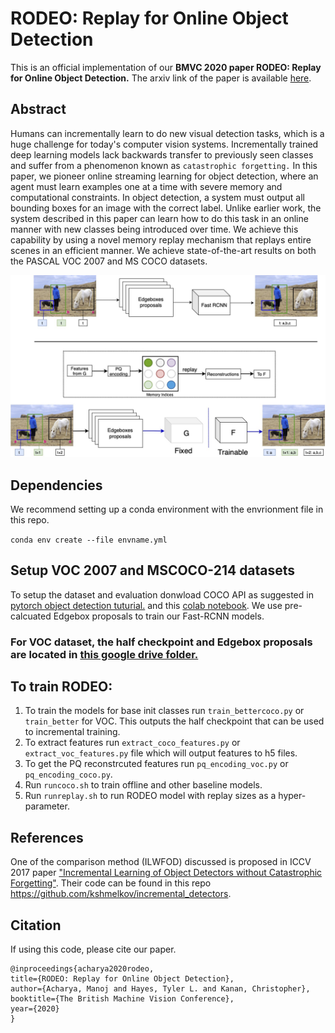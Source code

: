 # RODEO: Replay for Online Object Detection

This is an official implementation of our **BMVC 2020 paper RODEO: Replay for Online Object Detection.** The arxiv link of the paper is available [here](https://arxiv.org/abs/2008.06439).
## Abstract
Humans can incrementally learn to do new visual detection tasks, which is a huge challenge for today's computer vision systems. Incrementally trained deep learning models lack backwards transfer to previously seen classes and suffer from a phenomenon known as ``catastrophic forgetting.`` In this paper, we pioneer online streaming learning for object detection, where an agent must learn examples one at a time with severe memory and computational constraints. In object detection, a system must output all bounding boxes for an image with the correct label. Unlike earlier work, the system described in this paper can learn how to do this task in an online manner with new classes being introduced over time. We achieve this capability by using a novel memory replay mechanism that replays entire scenes in an efficient manner. We achieve state-of-the-art results on both the PASCAL VOC 2007 and MS COCO datasets.

![RODEO](https://raw.githubusercontent.com/manoja328/manoja328.github.io/master/assets/rodeo.jpg)



## Dependencies
We recommend setting up a conda environment with the envrionment file in this repo.

```conda env create --file envname.yml```

## Setup VOC 2007 and MSCOCO-214 datasets

To setup the dataset and evaluation donwload COCO API as suggested in [pytorch object detection tuturial.](https://pytorch.org/tutorials/intermediate/torchvision_tutorial.html) and this [colab notebook](https://colab.research.google.com/github/pytorch/vision/blob/temp-tutorial/tutorials/torchvision_finetuning_instance_segmentation.ipynb).
We use pre-calcuated Edgebox proposals to train our Fast-RCNN models.
### For VOC dataset, the half checkpoint and Edgebox proposals are located in [this google drive folder.](https://drive.google.com/drive/folders/1APMtR7vv4onTidW6Rd5OdpivXrGjlyTW?usp=sharing)


## To train RODEO:
1. To train the models for base init classes run `train_bettercoco.py` or `train_better` for VOC. This outputs the half checkpoint that can be used to incremental training.
2. To extract features run `extract_coco_features.py` or `extract_voc_features.py` file which will output features to h5 files.
3. To get the PQ reconstrcuted features run `pq_encoding_voc.py` or `pq_encoding_coco.py`.
4. Run `runcoco.sh` to train offline and other baseline models.
5. Run `runreplay.sh` to run RODEO model with replay sizes as a hyper-parameter.



## References
One of the comparison method (ILWFOD) discussed is proposed in ICCV 2017 paper ["Incremental Learning of Object Detectors without Catastrophic Forgetting"](https://arxiv.org/abs/1708.06977). Their code can be found in this repo https://github.com/kshmelkov/incremental_detectors.


## Citation
If using this code, please cite our paper.

```
@inproceedings{acharya2020rodeo,
title={RODEO: Replay for Online Object Detection},
author={Acharya, Manoj and Hayes, Tyler L. and Kanan, Christopher},
booktitle={The British Machine Vision Conference},
year={2020}
}
```
